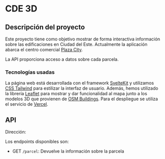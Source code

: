<h1>CDE 3D</h1>

## Descripción del proyecto

Este proyecto tiene como objetivo mostrar de forma interactiva información sobre las edificaciones en Ciudad del Este. Actualmente la aplicación abarca el centro comercial [Plaza City](https://plaza-city.com/).

La API proporciona acceso a datos sobre cada parcela.

### Tecnologías usadas

La página web está desarrollada con el framework [SvelteKit](https://kit.svelte.dev/) y utilizamos [CSS Tailwind](https://tailwindcss.com/) para estilizar la interfaz de usuario. Además, hemos utilizado la librería [Leaflet](https://leafletjs.com/) para mostrar y dar funcionalidad al mapa junto a los modelos 3D que provienen de [OSM Buildings](https://osmbuildings.org/). Para el despliegue se utiliza el servicio de [Vercel](https://vercel.com/).

## API

Dirección:

Los endpoints disponibles son:

- GET `/parcel`: Devuelve la información sobre la parcela
